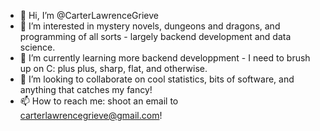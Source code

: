 - 👋 Hi, I’m @CarterLawrenceGrieve
- 👀 I’m interested in mystery novels, dungeons and dragons, and programming of all sorts - largely backend development and data science.
- 🌱 I’m currently learning more backend developpment - I need to brush up on C: plus plus, sharp, flat, and otherwise.
- 💞️ I’m looking to collaborate on cool statistics, bits of software, and anything that catches my fancy!
- 📫 How to reach me: shoot an email to carterlawrencegrieve@gmail.com!

<!---
CarterLawrenceGrieve/CarterLawrenceGrieve is a ✨ special ✨ repository because its `README.md` (this file) appears on your GitHub profile.
You can click the Preview link to take a look at your changes.
--->
